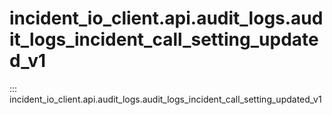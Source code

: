 # incident_io_client.api.audit_logs.audit_logs_incident_call_setting_updated_v1

::: incident_io_client.api.audit_logs.audit_logs_incident_call_setting_updated_v1
